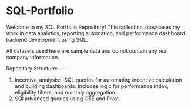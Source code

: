 # SQL-Portfolio

Welcome to my SQL Portfolio Repository!
This collection showcases my work in data analytics, reporting automation, and performance dashboard backend development using SQL.

All datasets used here are sample data and do not contain any real company information.

Repository Structure:----
1. incentive_analysis:-	SQL queries for automating incentive calculation and building dashboards. Includes logic for performance index, eligibility filters, and monthly aggregation.
2. SQl advanced queries using CTE and Pivot.
